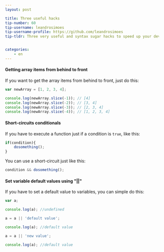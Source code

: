 ```yaml
---
layout: post

title: Three useful hacks
tip-number: 60
tip-username: leandrosimoes 
tip-username-profile: https://github.com/leandrosimoes
tip-tldr: Three very useful and syntax sugar hacks to speed up your development.


categories:
    - en
---
```


#### Getting array items from behind to front

If you want to get the array items from behind to front, just do this:

```javascript
var newArray = [1, 2, 3, 4];

console.log(newArray.slice(-1)); // [4]
console.log(newArray.slice(-2)); // [3, 4]
console.log(newArray.slice(-3)); // [2, 3, 4]
console.log(newArray.slice(-4)); // [1, 2, 3, 4]
```

#### Short-circuits conditionals

If you have to execute a function just if a condition is `true`, like this:

```javascript
if(condition){
    dosomething();
}
```

You can use a short-circuit just like this:
```javascript
condition && dosomething();
```

#### Set variable default values using "||"

If you have to set a default value to variables, you can simple do this:

```javascript
var a;

console.log(a); //undefined

a = a || 'default value';

console.log(a); //default value

a = a || 'new value';

console.log(a); //default value
```